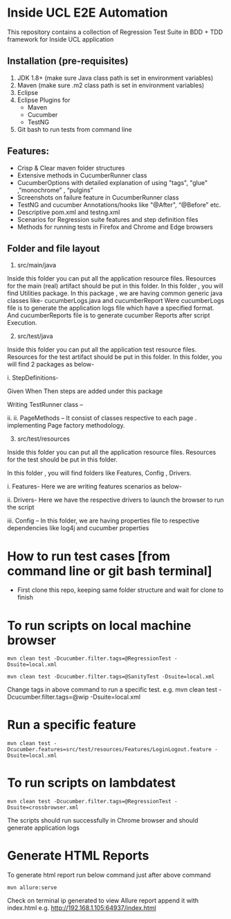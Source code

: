 
# Inside UCL E2E Automation

This repository contains a collection of Regression Test Suite in BDD + TDD framework for Inside UCL application

## Installation (pre-requisites)

1. JDK 1.8+ (make sure Java class path is set in environment variables)
2. Maven (make sure .m2 class path is set in environment variables)
3. Eclipse
4. Eclipse Plugins for
   - Maven
   - Cucumber
   - TestNG
5. Git bash to run tests from command line


## Features:

- Crisp & Clear maven folder structures
- Extensive methods in CucumberRunner class
- CucumberOptions with detailed explanation of using "tags", "glue" ,”monochrome” , “pulgins”
- Screenshots on failure feature in CucumberRunner class
- TestNG and cucumber Annotations/hooks like "@After", “@Before” etc.
- Descriptive pom.xml and testng.xml
- Scenarios for Regression suite features and step definition files
- Methods for running tests in Firefox and Chrome and Edge browsers


## Folder and file layout

1. src/main/java

  Inside this folder you can put all the application resource files. Resources for the main (real) artifact should be put in this folder.
  In this folder , you will find Utilities package. In this package , we are having common generic java classes like- cucumberLogs.java and cucumberReport
  Were cucumberLogs file is to generate the application logs file which have a specified format.
  And cucumberReports file is to generate cucumber Reports after script Execution.

2. src/test/java

  Inside this folder you can put all the application test resource files. Resources for the test artifact should be put in this folder.
  In this folder, you will find 2 packages as below-

i. StepDefinitions-

  Given When Then steps are added under this package

  Writing TestRunner class –


  ii. ii. PageMethods – It consist of classes respective to each page . implementing Page factory methodology.

3. src/test/resources

  Inside this folder you can put all the application resource files. Resources for the test  should be put in this folder.

  In this folder , you will find folders like Features, Config , Drivers.

  i. Features-  Here we are writing features scenarios as below-

  ii. Drivers- Here we have the respective drivers to launch the browser to run the script

  iii. Config – In this folder, we are having properties file to respective dependencies like log4j and cucumber properties

# How to run test cases [from command line or git bash terminal]

- First clone this repo, keeping same folder structure and wait for clone to finish

# To run scripts on local machine browser
    mvn clean test -Dcucumber.filter.tags=@RegressionTest -Dsuite=local.xml

    mvn clean test -Dcucumber.filter.tags=@SanityTest -Dsuite=local.xml

  Change tags in above command to run a specific test. e.g.
    mvn clean test -Dcucumber.filter.tags=@wip -Dsuite=local.xml

# Run a specific feature
    mvn clean test -Dcucumber.features=src/test/resources/Features/LoginLogout.feature -Dsuite=local.xml

# To run scripts on lambdatest

    mvn clean test -Dcucumber.filter.tags=@RegressionTest -Dsuite=crossbrowser.xml

  The scripts should run successfully in Chrome browser and should generate application logs

# Generate HTML Reports
  To generate html report run below command just after above command

    mvn allure:serve

  Check on terminal ip generated to view Allure report
  append it with index.html e.g. http://192.168.1.105:64937/index.html
